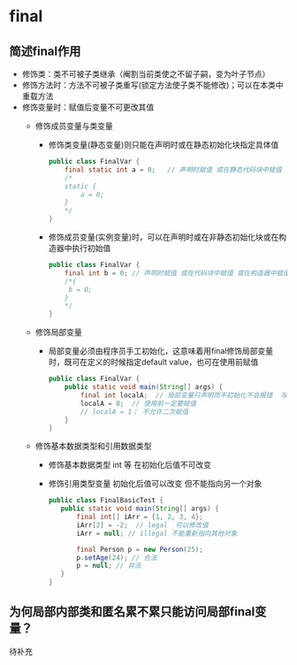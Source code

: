 # final
## 简述final作用
+ 修饰类：类不可被子类继承（阉割当前类使之不留子嗣，变为叶子节点）
+ 修饰方法时：方法不可被子类重写(锁定方法使子类不能修改)；可以在本类中重载方法
+ 修饰变量时：赋值后变量不可更改其值
    + 修饰成员变量与类变量
        + 修饰类变量(静态变量)则只能在声明时或在静态初始化块指定具体值
            ```java
            public class FinalVar {
                final static int a = 0;   // 声明时赋值 或在静态代码块中赋值
                /*
                static {
                    a = 0;
                }
                */
            }
            ```
        + 修饰成员变量(实例变量)时，可以在声明时或在非静态初始化块或在构造器中执行初始值
            ```java
            public class FinalVar {
                final int b = 0; // 声明时赋值 或在代码块中赋值 或在构造器中赋值
                /*{
                 b = 0;
                }
                */         
            }
            ```     

    + 修饰局部变量
        + 局部变量必须由程序员手工初始化，这意味着用final修饰局部变量时，既可在定义的时候指定default value，也可在使用前赋值
            ```java
            public class FinalVar {
                public static void main(String[] args) {
                    final int localA;  // 局部变量只声明而不初始化不会报错  与final无关
                    localA = 0;  // 使用前一定要赋值
                    // localA = 1； 不允许二次赋值
                }
            }
            ```     

    + 修饰基本数据类型和引用数据类型
        + 修饰基本数据类型 int 等 在初始化后值不可改变

        + 修饰引用类型变量  初始化后值可以改变 但不能指向另一个对象
             ```java
            public class FinalBasicTest {
                public static void main(String[] args) {
                    final int[] iArr = {1, 2, 3, 4}; 
                    iArr[2] = -2;  // legal  可以修改值
                    iArr = null; // illegal 不能重新指向其他对象

                    final Person p = new Person(25);
                    p.setAge(24); // 合法
                    p = null; // 非法
                }
            }
            ```     

## 为何局部内部类和匿名累不累只能访问局部final变量？
待补充